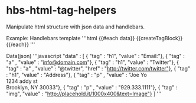 # hbs-html-tag-helpers

Manipulate html structure with json data and handlebars. 


Example:
Handlebars template
'''html
{{#each data}}
	{{createTagBlock}} 
{{/each}}
'''

Data(json)
'''javascript
"data" : [
	{ "tag" : "h1", "value" : "Email:"},
	{ "tag" : "a" , "value" : "info@domain.com"},
	{ "tag" : "h1", "value" : "Twitter"},
	{ "tag" : "a" , "value" : "@twitter", "href" : "http://twitter.com/twitter"},
	{ "tag" : "h1", "value" : "Address"},
	{ "tag" : "p" , "value" : "Joe Yo<br/>1234 addy st<br/>Brooklyn, NY 30033"},
	{ "tag" : "p" , "value" : "929.333.1111"},
	{ "tag" : "img", "value" : "http://placehold.it/1000x400&text=Image"}
]
'''